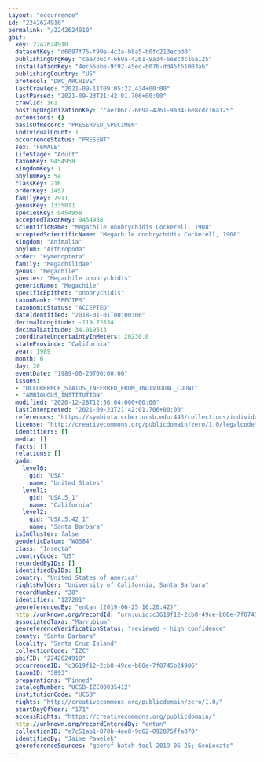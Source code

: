 ```yaml
---
layout: "occurrence"
id: "2242624910"
permalink: "/2242624910"
gbif:
  key: 2242624910
  datasetKey: "d6097f75-f99e-4c2a-b8a5-b0fc213ecbd0"
  publishingOrgKey: "cae7b6c7-669a-4261-9a34-6e8cdc16a125"
  installationKey: "4ec55ebe-9f92-45ec-b076-dd45f61003ab"
  publishingCountry: "US"
  protocol: "DWC_ARCHIVE"
  lastCrawled: "2021-09-11T09:05:22.434+00:00"
  lastParsed: "2021-09-23T21:42:01.706+00:00"
  crawlId: 161
  hostingOrganizationKey: "cae7b6c7-669a-4261-9a34-6e8cdc16a125"
  extensions: {}
  basisOfRecord: "PRESERVED_SPECIMEN"
  individualCount: 1
  occurrenceStatus: "PRESENT"
  sex: "FEMALE"
  lifeStage: "Adult"
  taxonKey: 9454958
  kingdomKey: 1
  phylumKey: 54
  classKey: 216
  orderKey: 1457
  familyKey: 7911
  genusKey: 1335011
  speciesKey: 9454958
  acceptedTaxonKey: 9454958
  scientificName: "Megachile onobrychidis Cockerell, 1908"
  acceptedScientificName: "Megachile onobrychidis Cockerell, 1908"
  kingdom: "Animalia"
  phylum: "Arthropoda"
  order: "Hymenoptera"
  family: "Megachilidae"
  genus: "Megachile"
  species: "Megachile onobrychidis"
  genericName: "Megachile"
  specificEpithet: "onobrychidis"
  taxonRank: "SPECIES"
  taxonomicStatus: "ACCEPTED"
  dateIdentified: "2018-01-01T00:00:00"
  decimalLongitude: -119.72834
  decimalLatitude: 34.019513
  coordinateUncertaintyInMeters: 20230.0
  stateProvince: "California"
  year: 1989
  month: 6
  day: 20
  eventDate: "1989-06-20T00:00:00"
  issues:
  - "OCCURRENCE_STATUS_INFERRED_FROM_INDIVIDUAL_COUNT"
  - "AMBIGUOUS_INSTITUTION"
  modified: "2020-12-28T12:56:04.000+00:00"
  lastInterpreted: "2021-09-23T21:42:01.706+00:00"
  references: "https://symbiota.ccber.ucsb.edu:443/collections/individual/index.php?occid=127201"
  license: "http://creativecommons.org/publicdomain/zero/1.0/legalcode"
  identifiers: []
  media: []
  facts: []
  relations: []
  gadm:
    level0:
      gid: "USA"
      name: "United States"
    level1:
      gid: "USA.5_1"
      name: "California"
    level2:
      gid: "USA.5.42_1"
      name: "Santa Barbara"
  isInCluster: false
  geodeticDatum: "WGS84"
  class: "Insecta"
  countryCode: "US"
  recordedByIDs: []
  identifiedByIDs: []
  country: "United States of America"
  rightsHolder: "University of California, Santa Barbara"
  recordNumber: "38"
  identifier: "127201"
  georeferencedBy: "entan (2019-06-25 16:20:42)"
  http://unknown.org/recordId: "urn:uuid:c3619f12-2cb8-49ce-b80e-7f0745b24906"
  associatedTaxa: "Marrubium"
  georeferenceVerificationStatus: "reviewed - high confidence"
  county: "Santa Barbara"
  locality: "Santa Cruz Island"
  collectionCode: "IZC"
  gbifID: "2242624910"
  occurrenceID: "c3619f12-2cb8-49ce-b80e-7f0745b24906"
  taxonID: "5893"
  preparations: "Pinned"
  catalogNumber: "UCSB-IZC00035412"
  institutionCode: "UCSB"
  rights: "http://creativecommons.org/publicdomain/zero/1.0/"
  startDayOfYear: "171"
  accessRights: "https://creativecommons.org/publicdomain/"
  http://unknown.org/recordEnteredBy: "entan"
  collectionID: "e7c51ab1-870b-4ee8-9d62-092875ffa870"
  identifiedBy: "Jaime Pawelek"
  georeferenceSources: "georef batch tool 2019-06-25; GeoLocate"
---
```

